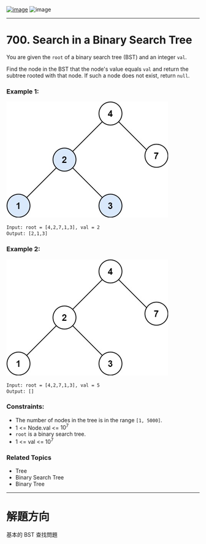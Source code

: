 [![image](https://img.shields.io/badge/Leetcode-Link-blue?logo=leetcode)](https://leetcode.com/problems/search-in-a-binary-search-tree/)
![image](https://img.shields.io/badge/Difficulty-Easy-green)

---

# 700. Search in a Binary Search Tree

You are given the `root` of a binary search tree (BST) and an integer `val`.

Find the node in the BST that the node's value equals `val` and return the subtree rooted with that node. If such a node does not exist, return `null`.

### Example 1:

![image](./image/tree1.jpeg)

```
Input: root = [4,2,7,1,3], val = 2
Output: [2,1,3]
```

### Example 2:

![image](./image/tree2.jpeg)

```
Input: root = [4,2,7,1,3], val = 5
Output: []
```

### Constraints:

- The number of nodes in the tree is in the range `[1, 5000]`.
- 1 <= Node.val <= $10^7$
- `root` is a binary search tree.
- 1 <= val <= $10^7$

### Related Topics

- Tree 
- Binary Search Tree 
- Binary Tree  

---

# 解題方向

基本的 BST 查找問題
